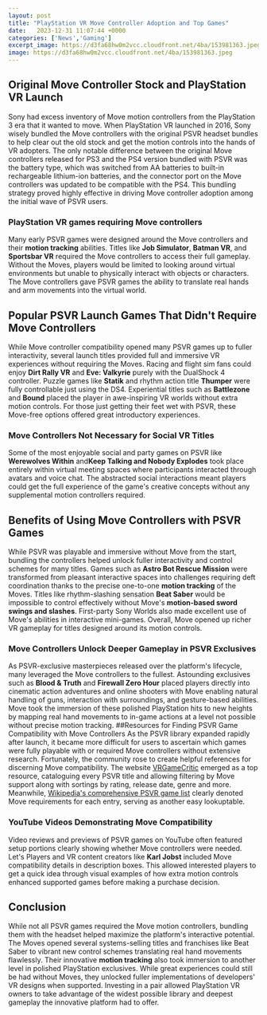 ```yaml
---
layout: post
title: "PlayStation VR Move Controller Adoption and Top Games"
date:   2023-12-31 11:07:44 +0000
categories: ['News','Gaming']
excerpt_image: https://d3fa68hw0m2vcc.cloudfront.net/4ba/153981363.jpeg
image: https://d3fa68hw0m2vcc.cloudfront.net/4ba/153981363.jpeg
---
```


## Original Move Controller Stock and PlayStation VR Launch
Sony had excess inventory of Move motion controllers from the PlayStation 3 era that it wanted to move. When PlayStation VR launched in 2016, Sony wisely bundled the Move controllers with the original PSVR headset bundles to help clear out the old stock and get the motion controls into the hands of VR adopters. The only notable difference between the original Move controllers released for PS3 and the PS4 version bundled with PSVR was the battery type, which was switched from AA batteries to built-in rechargeable lithium-ion batteries, and the connector port on the Move controllers was updated to be compatible with the PS4. This bundling strategy proved highly effective in driving Move controller adoption among the initial wave of PSVR users.
### **PlayStation VR games requiring Move controllers**
Many early PSVR games were designed around the Move controllers and their **motion tracking** abilities. Titles like **Job Simulator**, **Batman VR**, and **Sportsbar VR** required the Move controllers to access their full gameplay. Without the Moves, players would be limited to looking around virtual environments but unable to physically interact with objects or characters. The Move controllers gave PSVR games the ability to translate real hands and arm movements into the virtual world.
## Popular PSVR Launch Games That Didn't Require Move Controllers
While Move controller compatibility opened many PSVR games up to fuller interactivity, several launch titles provided full and immersive VR experiences without requiring the Moves. Racing and flight sim fans could enjoy **Dirt Rally VR** and **Eve: Valkyrie** purely with the DualShock 4 controller. Puzzle games like **Statik** and rhythm action title **Thumper** were fully controllable just using the DS4. Experiential titles such as **Battlezone** and **Bound** placed the player in awe-inspiring VR worlds without extra motion controls. For those just getting their feet wet with PSVR, these Move-free options offered great introductory experiences.
### **Move Controllers Not Necessary for Social VR Titles**
Some of the most enjoyable social and party games on PSVR like **Werewolves Within** and**Keep Talking and Nobody Explodes** took place entirely within virtual meeting spaces where participants interacted through avatars and voice chat. The abstracted social interactions meant players could get the full experience of the game's creative concepts without any supplemental motion controllers required.
## Benefits of Using Move Controllers with PSVR Games
While PSVR was playable and immersive without Move from the start, bundling the controllers helped unlock fuller interactivity and control schemes for many titles. Games such as **Astro Bot Rescue Mission** were transformed from pleasant interactive spaces into challenges requiring deft coordination thanks to the precise one-to-one **motion tracking** of the Moves. Titles like rhythm-slashing sensation **Beat Saber** would be impossible to control effectively without Move's **motion-based sword swings and slashes**. First-party Sony Worlds also made excellent use of Move's abilities in interactive mini-games. Overall, Move opened up richer VR gameplay for titles designed around its motion controls.
### **Move Controllers Unlock Deeper Gameplay in PSVR Exclusives**
As PSVR-exclusive masterpieces released over the platform's lifecycle, many leveraged the Move controllers to the fullest. Astounding exclusives such as **Blood & Truth** and **Firewall Zero Hour** placed players directly into cinematic action adventures and online shooters with Move enabling natural handling of guns, interaction with surroundings, and gesture-based abilities. Move took the immersion of these polished PlayStation hits to new heights by mapping real hand movements to in-game actions at a level not possible without precise motion tracking.
##Resources for Finding PSVR Game Compatibility with Move Controllers
As the PSVR library expanded rapidly after launch, it became more difficult for users to ascertain which games were fully playable with or required Move controllers without extensive research. Fortunately, the community rose to create helpful references for discerning Move compatibility. The website [VRGameCritic](http://www.vrgamecritic.com) emerged as a top resource, cataloguing every PSVR title and allowing filtering by Move support along with sortings by rating, release date, genre and more. Meanwhile, [Wikipedia's comprehensive PSVR game list](https://en.wikipedia.org/wiki/List_of_PlayStation_VR_games) clearly denoted Move requirements for each entry, serving as another easy lookuptable.
### **YouTube Videos Demonstrating Move Compatibility**
Video reviews and previews of PSVR games on YouTube often featured setup portions clearly showing whether Move controllers were needed. Let's Players and VR content creators like **Karl Jobst** included Move compatibility details in description boxes. This allowed interested players to get a quick idea through visual examples of how extra motion controls enhanced supported games before making a purchase decision.
## Conclusion
While not all PSVR games required the Move motion controllers, bundling them with the headset helped maximize the platform's interactive potential. The Moves opened several systems-selling titles and franchises like Beat Saber to vibrant new control schemes translating real hand movements flawlessly. Their innovative **motion tracking** also took immersion to another level in polished PlayStation exclusives. While great experiences could still be had without Moves, they unlocked fuller implementations of developers' VR designs when supported. Investing in a pair allowed PlayStation VR owners to take advantage of the widest possible library and deepest gameplay the innovative platform had to offer.
